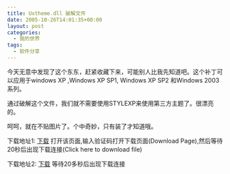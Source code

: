 ```yaml
---
title: Uxtheme.dll 破解文件
date: 2005-10-26T14:01:35+00:00
layout: post
categories:
  - 我的世界
tags:
  - 软件分享
---
```

今天无意中发现了这个东东，赶紧收藏下来，可能别人比我先知道吧。这个补丁可以应用于windows XP ,Windows XP SP1, Windows XP SP2 和Windows 2003系列。

通过破解这个文件，我们就不需要使用STYLEXP来使用第三方主题了。很漂亮的。

呵呵，就在不贴图片了。个中奇妙，只有装了才知道哦。

下载地址1: [下载](http://d.turboupload.com/d/941711/uxtheme_v5.0.zip.html) 打开该页面,输入验证码打开下载页面(Download Page),然后等待20秒后出现下载连接(Click here to download file)

下载地址2: [下载](http://www.axifile.com/?5118117) 等待20多秒后出现下载连接